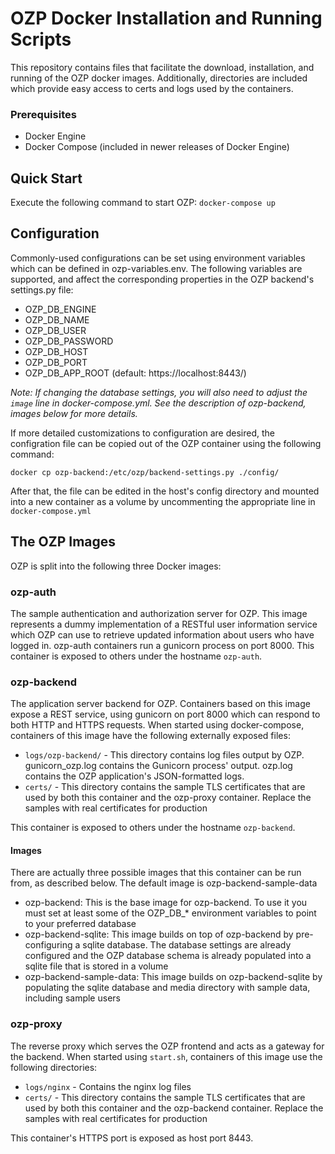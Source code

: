 # OZP Docker Installation and Running Scripts
This repository contains files that facilitate the download, installation, and
running of the OZP docker images.  Additionally, directories are included
which provide easy access to certs and logs used by the containers.

### Prerequisites
* Docker Engine
* Docker Compose (included in newer releases of Docker Engine)

## Quick Start
Execute the following command to start OZP:
`docker-compose up`

## Configuration
Commonly-used configurations can be set using environment variables which can be
defined in ozp-variables.env.  The following variables are supported, and affect
the corresponding properties in the OZP backend's settings.py file:

* OZP_DB_ENGINE
* OZP_DB_NAME
* OZP_DB_USER
* OZP_DB_PASSWORD
* OZP_DB_HOST
* OZP_DB_PORT
* OZP_DB_APP_ROOT (default: https://localhost:8443/)

_Note: If changing the database settings, you will also need to adjust the
`image` line in docker-compose.yml.  See the description of ozp-backend, images below
for more details._

If more detailed customizations to configuration are desired, the configration
file can be copied out of the OZP container using the following command:

`docker cp ozp-backend:/etc/ozp/backend-settings.py ./config/`

After that, the file can be edited in the host's config directory and mounted
into a new container as a volume by uncommenting the appropriate line in
`docker-compose.yml`

## The OZP Images
OZP is split into the following three Docker images:

### ozp-auth
The sample authentication and authorization server for OZP.  This image
represents a dummy implementation of a RESTful user information service which
OZP can use to retrieve updated information about users who have logged in.
ozp-auth containers run a gunicorn process on port 8000.  This container is
exposed to others under the hostname `ozp-auth`.

### ozp-backend
The application server backend for OZP.  Containers based on this image expose a
REST service, using gunicorn on port 8000 which can respond to both HTTP and
HTTPS requests.  When started using docker-compose, containers of this image have
the following externally exposed files:
* `logs/ozp-backend/` - This directory contains log files output by OZP.
    gunicorn_ozp.log contains the Gunicorn process' output.  ozp.log contains
    the OZP application's JSON-formatted logs.
* `certs/` - This directory contains the sample TLS certificates that are used
    by both this container and the ozp-proxy container.  Replace the samples
    with real certificates for production

This container is exposed to others under the hostname `ozp-backend`.

#### Images
There are actually three possible images that this container can be run from, as
described below.  The default image is ozp-backend-sample-data

* ozp-backend: This is the base image for ozp-backend.  To use it you must set
    at least some of the OZP_DB_* environment variables to point to your
    preferred database
* ozp-backend-sqlite: This image builds on top of ozp-backend by pre-configuring
    a sqlite database.  The database settings are already configured and the OZP
    database schema is already populated into a sqlite file that is stored in a
    volume
* ozp-backend-sample-data: This image builds on ozp-backend-sqlite by populating
    the sqlite database and media directory with sample data, including sample
    users

### ozp-proxy
The reverse proxy which serves the OZP frontend and acts as a gateway for the
backend.  When started using `start.sh`, containers of this image use the
following directories:
* `logs/nginx` - Contains the nginx log files
* `certs/` - This directory contains the sample TLS certificates that are used
    by both this container and the ozp-backend container.  Replace the samples
    with real certificates for production

This container's HTTPS port is exposed as host port 8443.
